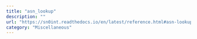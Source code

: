 ```yaml
---
title: "asn_lookup"
description: ""
url: "https://sn0int.readthedocs.io/en/latest/reference.html#asn-lookup"
category: "Miscellaneous"
---
```

